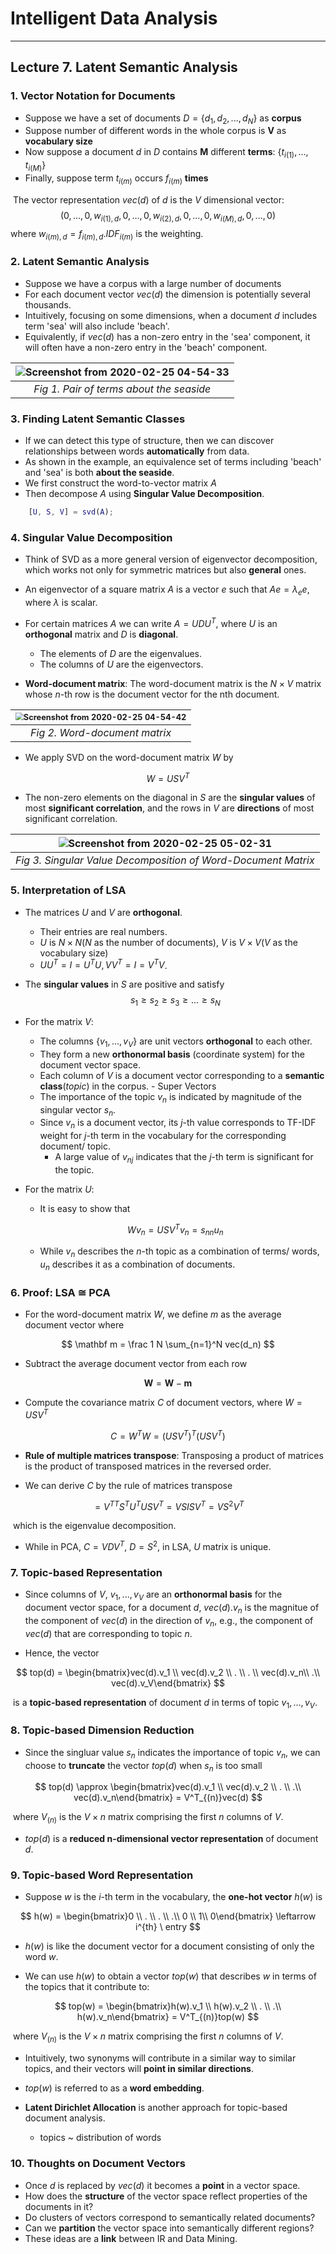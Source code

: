 # Intelligent Data Analysis

---

## Lecture 7. Latent Semantic Analysis



### 1. Vector Notation for Documents

- Suppose we have a set of documents $D = \{d_1, d_2, ... ,d_N\}$ as **corpus**
- Suppose number of different words in the whole corpus is $\mathbf V$ as **vocabulary size**
- Now suppose a document $d$ in $D$ contains $\mathbf M$ different **terms**: $\{t_{i(1)}, ..., t_{i(M)}\}$
- Finally, suppose term $t_{i(m)}$ occurs $f_{i(m)}$ **times**



​	The vector representation $vec(d)$ of $d$ is the $V$ dimensional vector:
$$
(0, ..., 0, w_{i(1),d}, 0, ..., 0, w_{i(2),d}, 0, ..., 0, w_{i(M),d}, 0, ..., 0)
$$
​	where $w_{i(m),d} = f_{i(m),d}.IDF_{i(m)}$ is the weighting.



### 2. Latent Semantic Analysis

- Suppose we have a corpus with a large number of documents
- For each document vector $vec(d)$ the dimension is potentially several thousands.
- Intuitively, focusing on some dimensions, when a document $d$ includes term 'sea' will also include 'beach'.
- Equivalently, if $vec(d)$ has a non-zero entry in the 'sea' component, it will often have a non-zero entry in the 'beach' component.

| <img src="IDA_Lecture 7.assets/Screenshot from 2020-02-25 04-54-33.png" alt="Screenshot from 2020-02-25 04-54-33"  /> |
| :----------------------------------------------------------: |
|           *Fig 1. Pair of terms about the seaside*           |



### 3. Finding Latent Semantic Classes

- If we can detect this type of structure, then we can discover relationships between words **automatically** from data.
- As shown in the example, an equivalence set of terms including 'beach' and 'sea' is both **about the seaside**.
- We first construct the word-to-vector matrix $A$
- Then decompose $A$ using **Singular Value Decomposition**.

```matlab
	[U, S, V] = svd(A);
```



### 4. Singular Value Decomposition

- Think of SVD as a more general version of eigenvector decomposition, which works not only for symmetric matrices but also **general** ones.
- An eigenvector of a square matrix $A$ is a vector $e$ such that $Ae = \lambda_e e$, where $\lambda$ is scalar.
- For certain matrices $A$ we can write $A = UDU^T$, where $U$ is an **orthogonal** matrix and $D$ is **diagonal**.
  - The elements of $D$ are the eigenvalues.
  - The columns of $U$ are the eigenvectors.

- **Word-document matrix**: The word-document matrix is the $N × V$ matrix whose $n$-th row is the document vector for the nth document.

| <img src="IDA_Lecture 7.assets/Screenshot from 2020-02-25 04-54-42.png" alt="Screenshot from 2020-02-25 04-54-42" style="zoom: 80%;" /> |
| :----------------------------------------------------------: |
|                *Fig 2. Word-document matrix*                 |

- We apply SVD on the word-document matrix $W$ by

$$
W = USV^T
$$

- The non-zero elements on the diagonal in $S$ are the **singular values** of most **significant correlation**, and the rows in $V$ are **directions** of most significant correlation.

| <img src="IDA_Lecture 7.assets/Screenshot from 2020-02-25 05-02-31.png" alt="Screenshot from 2020-02-25 05-02-31"  /> |
| :----------------------------------------------------------: |
| *Fig 3. Singular Value Decomposition of Word-Document Matrix* |



### 5. Interpretation of LSA

- The matrices $U$ and $V$ are **orthogonal**.

  - Their entries are real numbers.
  - $U$ is $N × N$($N$ as the number of documents), $V$ is $V × V$($V$ as the vocabulary size)
  - $UU^T = I = U^TU, VV^T = I = V^TV$.

- The **singular values** in $S$ are positive and satisfy
  $$
  s_1 \ge s_2 \ge s_3 \ge ...\ge s_N
  $$

- For the matrix $V$:
  - The columns $\{v_1, ..., v_V \}$ are unit vectors **orthogonal** to each other.
  - They form a new **orthonormal basis** (coordinate system) for the document vector space.
  - Each column of $V$ is a document vector corresponding to a **semantic class**(*topic*) in the corpus. - Super Vectors
  - The importance of the topic $v_n$ is indicated by magnitude of the singular vector $s_n$.
  - Since $v_n$ is a document vector, its $j$-th value corresponds to TF-IDF weight for $j$-th term in the vocabulary for the corresponding document/ topic.
    - A large value of $v_{nj}$ indicates that the $j$-th term is significant for the topic.



- For the matrix $U$:

  - It is easy to show that 

  $$
  Wv_n = USV^Tv_n = s_{nn}u_n
  $$

  - While $v_n$ describes the $n$-th topic as a combination of terms/ words, $u_n$ describes it as a combination of documents.



### 6. Proof: LSA $\cong$ PCA

- For the word-document matrix $W$, we define $m$ as the average document vector where

$$
\mathbf m = \frac 1 N \sum_{n=1}^N vec(d_n)
$$

- Subtract the average document vector from each row

$$
\mathbf W = \mathbf W - \mathbf m
$$

- Compute the covariance matrix $C$ of document vectors, where $W = USV^T$

$$
C = W^TW = (USV^T)^T(USV^T)
$$

- **Rule of multiple matrices transpose**: Transposing a product of matrices is the product of transposed matrices in the reversed order.

- We can derive $C$ by the rule of matrices transpose

$$
= V^{TT}S^TU^TUSV^T = VSISV^T = VS^2V^T
$$

​			which is the eigenvalue decomposition.

- While in PCA, $C = VDV^T$, $D = S^2$, in LSA, $U$ matrix is unique.



### 7. Topic-based Representation

- Since columns of $V$, $v_1, ..., v_V$ are an **orthonormal basis** for the document vector space, for a document $d$, $vec(d).v_n$ is the magnitue of the component of $vec(d)$ in the direction of $v_n$, e.g., the component of $vec(d)$ that are corresponding to topic $n$.

- Hence, the vector

$$
top(d) = \begin{bmatrix}vec(d).v_1 \\ vec(d).v_2 \\ . \\ . \\ vec(d).v_n\\ .\\ vec(d).v_V\end{bmatrix}
$$

​			is a **topic-based representation** of document $d$ in terms of topic $v_1,..., v_V$.



### 8. Topic-based Dimension Reduction

- Since the singluar value $s_n$ indicates the importance of topic $v_n$, we can choose to **truncate** the vector $top(d)$ when $s_n$ is too small

$$
top(d) \approx \begin{bmatrix}vec(d).v_1 \\ vec(d).v_2 \\ . \\ .\\ vec(d).v_n\end{bmatrix} = V^T_{(n)}vec(d)
$$

​		where $V_{(n)}$ is the $V × n$ matrix comprising the first $n$ columns of $V$.

- $top(d)$ is a **reduced n-dimensional vector representation** of document $d$.

  

### 9. Topic-based Word Representation

- Suppose $w$ is the $i$-th term in the vocabulary, the **one-hot vector** $h(w)$ is

$$
h(w) = \begin{bmatrix}0 \\ . \\ . \\ .\\ 0 \\ 1\\ 0\end{bmatrix} \leftarrow i^{th} \ entry
$$

- $h(w)$ is like the document vector for a document consisting of only the word $w$.

- We can use $h(w)$ to obtain a vector $top(w)$ that describes $w$ in terms of the topics that it contribute to:

$$
top(w) = \begin{bmatrix}h(w).v_1 \\ h(w).v_2 \\ . \\ .\\ h(w).v_n\end{bmatrix} = V^T_{(n)}top(w)
$$

​		where $V_{(n)}$ is the $V × n$ matrix comprising the first $n$ columns of $V$.

- Intuitively, two synonyms will contribute in a similar way to similar topics, and their vectors will **point in similar directions**.
- $top(w)$ is referred to as a **word embedding**.

- **Latent Dirichlet Allocation** is another approach for topic-based document analysis.
  - topics ~ distribution of words 



### 10. Thoughts on Document Vectors

- Once $d$ is replaced by $vec(d)$ it becomes a **point** in a vector space.
- How does the **structure** of the vector space reflect properties of the documents in it?
- Do clusters of vectors correspond to semantically related documents?
- Can we **partition** the vector space into semantically different regions?
- These ideas are a **link** between IR and Data Mining.